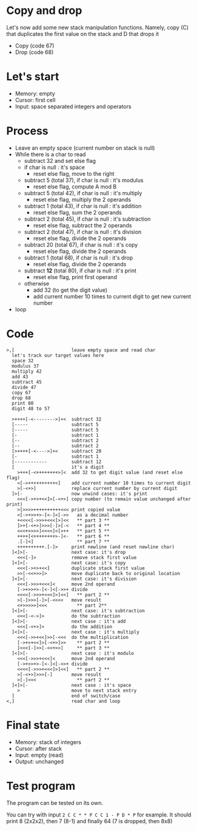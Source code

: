# Copy and drop

Let's now add some new stack manipulation functions. Namely, copy (C) that duplicates the first value on the stack and D that drops it
* Copy (code 67)
* Drop (code 68)

# Let's start

* Memory: empty
* Cursor: first cell
* Input: space separated integers and operators

# Process

* Leave an empty space (current number on stack is null)
* While there is a char to read
  * subtract 32 and set else flag
  * if char is null : it's space
    * reset else flag, move to the right
  * subtract 5 (total 37), if char is null : it's modulus
    * reset else flag, compute A mod B
  * subtract 5 (total 42), if char is null : it's multiply
    * reset else flag, multiply the 2 operands
  * subtract 1 (total 43), if char is null : it's addition
    * reset else flag, sum the 2 operands
  * subtract 2 (total 45), if char is null : it's subtraction
    * reset else flag, subtract the 2 operands
  * subtract 2 (total 47), if char is null : it's division
    * reset else flag, divide the 2 operands
  * subtract 20 (total 67), if char is null : it's copy
    * reset else flag, divide the 2 operands
  * subtract 1 (total 68), if char is null : it's drop
    * reset else flag, divide the 2 operands
  * subtract **12** (total 80), if char is null : it's print
    * reset else flag, print first operand
  * otherwise
    * add 32 (to get the digit value)
    * add current number 10 times to current digit to get new current number
* loop

# Code
```
>,[                     leave empty space and read char
  let's track our target values here
  space 32
  modulus 37
  multiply 42
  add 43
  subtract 45
  divide 47
  copy 67
  drop 68
  print 80
  digit 48 to 57

  >++++[-<-------->]+<  subtract 32
  [-----                subtract 5
  [-----                subtract 5
  [-                    subtract 1
  [--                   subtract 2
  [--                   subtract 2
  [>++++[-<---->]+<     subtract 20
  [-                    subtract 1
  [------------         subtract 12
  [                     it's a digit
    >+++[-<++++++++>]<  add 32 to get digit value (and reset else flag)
    <[->++++++++++<]    add current number 10 times to current digit
    >[-<+>]             replace current number by current digit
  ]>[-                  now unwind cases: it's print
    <<<[->+>+<<]>[-<+>] copy number (to remain value unchanged after print)
    >[>>>>++++++++++<<< print copied value
    <[->+>>+>-[<-]<[->>   as a decimal number
    +<<<<[->>>+<<<]>]<<   ** part 3 **
    ]>+[-<+>]>>>[-]>[-<   ** part 4 **
    <<<+>>>>]<<<<]<[>++   ** part 5 **
    ++++[<++++++++>-]<-   ** part 6 **
    .[-]<]                ** part 7 **
    ++++++++++.[-]>     print newline (and reset newline char)
  ]<]>[-                next case: it's drop
    <<<[-]>             remove stack first value
  ]<]>[-                next case: it's copy
    <<<[->+>+<<]        duplicate stack first value
    >>[-<<+>>]>         move duplicate back to original location
  ]<]>[-                next case: it's division
    <<<[->>>+<<<]<      move 2nd operand
    [->+>>+>-[<-]<[->>+ divide
    <<<<[->>>+<<<]>]<<]   ** part 2 **
    >[-]>>>[-]>[-<<<<   move result
    <+>>>>>]<<<           ** part 2**
  ]<]>[-                next case: it's subtraction
    <<<[-<->]>          do the subtraction
  ]<]>[-                next case : it's add
    <<<[-<+>]>          do the addition
  ]<]>[-                next case : it's multiply
    <<<[->>+<<]>>[-<<<  do the multiplication
    [->+>+<<]>[-<+>]>>    ** part 2 **
    ]<<<[-]>>[-<<+>>]     ** part 3 **
  ]<]>[-                next case : it's modulo
    <<<[->>>+<<<]<      move 2nd operand
    [->+>>+>-[<-]<[->>+ divide
    <<<<[->>>+<<<]>]<<]   ** part 2 **
    >[-<+>]>>>[-]       move result
    >[-]<<<               ** part 2 **
  ]<]>[-                next case : it's space
    >                   move to next stack entry
  ]                     end of switch/case
<,]                     read char and loop
```

# Final state

* Memory: stack of integers
* Cursor: after stack
* Input: empty (read)
* Output: unchanged

# Test program

The program can be tested on its own.

You can try with input `2 C C * * P C C 1 - P D * P` for example. It should print 8 (2x2x2), then 7 (8-1) and finally 64 (7 is dropped, then 8x8)
